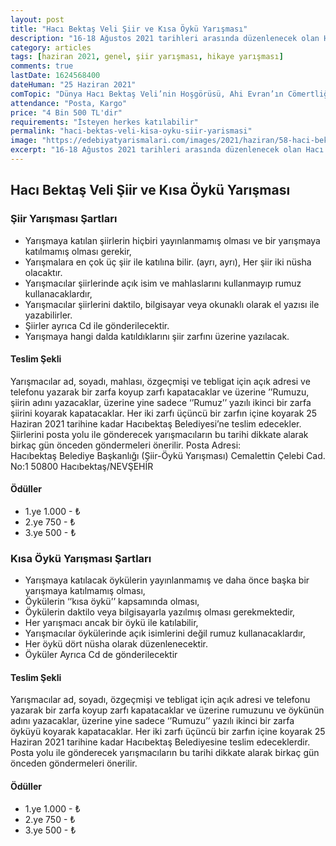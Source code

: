 ```yaml
---
layout: post
title: "Hacı Bektaş Veli Şiir ve Kısa Öykü Yarışması"
description: "16-18 Ağustos 2021 tarihleri arasında düzenlenecek olan Hacı Bektaş Veli Anma Törenleri ve Kültür Sanat Etkinlikleri çerçevesinde Şiir ve Kısa Öykü yarışması düzenleniyor."
category: articles
tags: [haziran 2021, genel, şiir yarışması, hikaye yarışması]
comments: true
lastDate: 1624568400    
dateHuman: "25 Haziran 2021"
comTopic: "Dünya Hacı Bektaş Veli’nin Hoşgörüsü, Ahi Evran’ın Cömertliği ve Yunus Emre’nin Sevgisiyle Barışa Kavuşsun"
attendance: "Posta, Kargo"
price: "4 Bin 500 TL'dir"
requirements: "İsteyen herkes katılabilir"
permalink: "haci-bektas-veli-kisa-oyku-siir-yarismasi"
image: "https://edebiyatyarismalari.com/images/2021/haziran/58-haci-bektas-siir-oyku-yarismasi.jpg"
excerpt: "16-18 Ağustos 2021 tarihleri arasında düzenlenecek olan Hacı Bektaş Veli Anma Törenleri ve Kültür Sanat Etkinlikleri çerçevesinde Şiir ve Kısa Öykü yarışması düzenleniyor."
---
```


## Hacı Bektaş Veli Şiir ve Kısa Öykü Yarışması

### Şiir Yarışması Şartları
- Yarışmaya katılan şiirlerin hiçbiri yayınlanmamış olması ve bir yarışmaya katılmamış olması gerekir,
- Yarışmalara en çok üç şiir ile katılına bilir. (ayrı, ayrı), Her şiir iki nüsha olacaktır.
- Yarışmacılar şiirlerinde açık isim ve mahlaslarını kullanmayıp rumuz kullanacaklardır,
- Yarışmacılar şiirlerini daktilo, bilgisayar veya okunaklı olarak el yazısı ile yazabilirler.
- Şiirler ayrıca Cd ile gönderilecektir.
- Yarışmaya hangi dalda katıldıklarını şiir zarfını üzerine yazılacak.

#### Teslim Şekli
Yarışmacılar ad, soyadı, mahlası, özgeçmişi ve tebligat için açık adresi ve telefonu yazarak bir zarfa koyup zarfı kapatacaklar ve üzerine ’’Rumuzu, şiirin adını yazacaklar, üzerine yine sadece ‘’Rumuz’’ yazılı ikinci bir zarfa şiirini koyarak kapatacaklar. Her iki zarfı üçüncü bir zarfın içine koyarak 25 Haziran 2021 tarihine kadar Hacıbektaş Belediyesi’ne teslim edecekler. Şiirlerini posta yolu ile gönderecek yarışmacıların bu tarihi dikkate alarak birkaç gün önceden göndermeleri önerilir.
Posta Adresi:  
Hacıbektaş Belediye Başkanlığı (Şiir-Öykü Yarışması) Cemalettin Çelebi Cad. No:1 50800 Hacıbektaş/NEVŞEHİR

#### Ödüller
- 1.ye 1.000 - ₺
- 2.ye 750 - ₺
- 3.ye 500 - ₺

### Kısa Öykü Yarışması Şartları
- Yarışmaya katılacak öykülerin yayınlanmamış ve daha önce başka bir yarışmaya katılmamış olması,
- Öykülerin ‘’kısa öykü’’ kapsamında olması,
- Öykülerin daktilo veya bilgisayarla yazılmış olması gerekmektedir,
- Her yarışmacı ancak bir öykü ile katılabilir,
- Yarışmacılar öykülerinde açık isimlerini değil rumuz kullanacaklardır,
- Her öykü dört nüsha olarak düzenlenecektir.
- Öyküler Ayrıca Cd de gönderilecektir

#### Teslim Şekli
Yarışmacılar ad, soyadı, özgeçmişi ve tebligat için açık adresi ve telefonu yazarak bir zarfa koyup zarfı kapatacaklar ve üzerine rumuzunu ve öykünün adını yazacaklar, üzerine yine sadece ‘’Rumuzu’’ yazılı ikinci bir zarfa öyküyü koyarak kapatacaklar. Her iki zarfı üçüncü bir zarfın içine koyarak 25 Haziran 2021 tarihine kadar Hacıbektaş Belediyesine teslim edeceklerdir. Posta yolu ile gönderecek yarışmacıların bu tarihi dikkate alarak birkaç gün önceden göndermeleri önerilir.

#### Ödüller
- 1.ye 1.000 - ₺
- 2.ye 750 - ₺
- 3.ye 500 - ₺